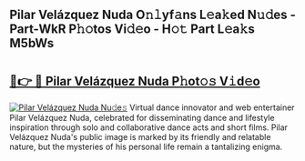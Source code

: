 ## Pilar Velázquez Nuda O𝚗𝚕yf𝚊ns L𝚎a𝚔ed N𝚞𝚍es - Part-WkR P𝚑𝚘tos Vi𝚍𝚎o - H𝚘𝚝 Part L𝚎a𝚔s M5bWs

# <h2><a href="http://kf1dfu.oniu.top/?m=Pilar+Vel%c3%a1zquez+Nuda">🔗👉 🔴 Pilar Velázquez Nuda P𝚑ot𝚘𝚜 V𝚒d𝚎o</a></h2>

[![Pilar Velázquez Nuda Nu𝚍e𝚜](https://i.imgur.com/0qMVB7G.gif)](http://kf1dfu.oniu.top/?m=Pilar+Vel%c3%a1zquez+Nuda)
Virtual dance innovator and web entertainer Pilar Velázquez Nuda, celebrated for disseminating dance and lifestyle inspiration through solo and collaborative dance acts and short films. Pilar Velázquez Nuda's public image is marked by its friendly and relatable nature, but the mysteries of his personal life remain a tantalizing enigma.  
